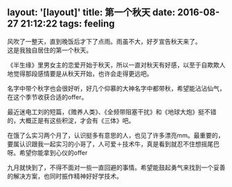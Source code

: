 layout: '[layout]'
title: 第一个秋天
date: 2016-08-27 21:12:22
tags: feeling
---
   
      
风吹了一整天，直到晚饭后才下了点雨。雨虽不大，好歹宣告秋天来了。   
这是我独自居住的第一个秋天。    

《半生缘》里男女主的恋爱开始于秋天，所以一直对秋天有好感，以至于自欺欺人地觉得那段感情要是从秋天开始，也许会走得更远吧。    

名字中带个秋字也会很好听，好几个仰慕的大神名字中都带秋，希望能沾沾仙气，在这个季节收获合适的offer。   

最近迷电工刘的短篇，《赡养人类》、《全频带阻塞干扰》和《地球大炮》挺不错的，大概正是有这些积淀，才会有《三体》吧。   

在饿了么实习两个月了，认识挺多有意思的人，也见了许多漂亮mm。最重要的，要属认识跟我一起实习的小哥了，人可爱＋技术牛，真是看到就忍不住想摇尾巴呀。希望你能拿到心仪的offer   

九月就快到了，不得不面对一些一直回避的事情。希望能鼓起勇气来找到一个妥善的解决方案，也同时振作精神好好学技术。    


    
